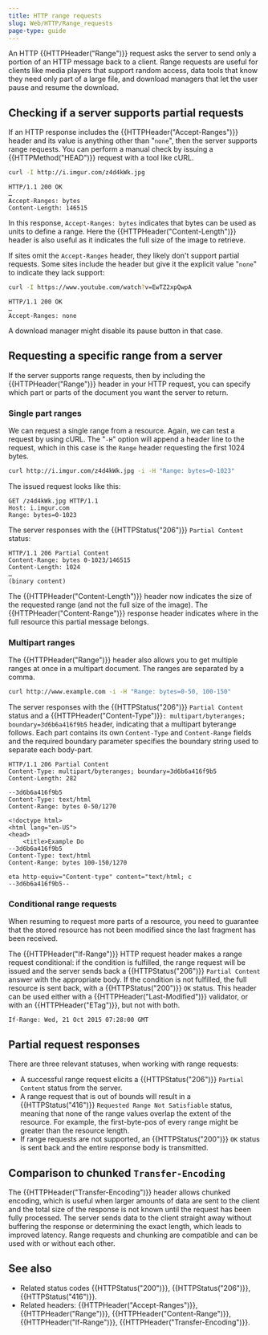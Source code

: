 ```yaml
---
title: HTTP range requests
slug: Web/HTTP/Range_requests
page-type: guide
---
```




An HTTP {{HTTPHeader("Range")}} request asks the server to send only a portion of an HTTP message back to a client. Range requests are useful for clients like media players that support random access, data tools that know they need only part of a large file, and download managers that let the user pause and resume the download.

## Checking if a server supports partial requests

If an HTTP response includes the {{HTTPHeader("Accept-Ranges")}} header and its value is anything other than "`none`", then the server supports range requests. You can perform a manual check by issuing a {{HTTPMethod("HEAD")}} request with a tool like cURL.

```bash
curl -I http://i.imgur.com/z4d4kWk.jpg
```

```http
HTTP/1.1 200 OK
…
Accept-Ranges: bytes
Content-Length: 146515
```

In this response, `Accept-Ranges: bytes` indicates that bytes can be used as units to define a range. Here the {{HTTPHeader("Content-Length")}} header is also useful as it indicates the full size of the image to retrieve.

If sites omit the `Accept-Ranges` header, they likely don't support partial requests. Some sites include the header but give it the explicit value "`none`" to indicate they lack support:

```bash
curl -I https://www.youtube.com/watch?v=EwTZ2xpQwpA
```

```http
HTTP/1.1 200 OK
…
Accept-Ranges: none
```

A download manager might disable its pause button in that case.

## Requesting a specific range from a server

If the server supports range requests, then by including the {{HTTPHeader("Range")}} header in your HTTP request, you can specify which part or parts of the document you want the server to return.

### Single part ranges

We can request a single range from a resource. Again, we can test a request by using cURL. The "`-H`" option will append a header line to the request, which in this case is the `Range` header requesting the first 1024 bytes.

```bash
curl http://i.imgur.com/z4d4kWk.jpg -i -H "Range: bytes=0-1023"
```

The issued request looks like this:

```http
GET /z4d4kWk.jpg HTTP/1.1
Host: i.imgur.com
Range: bytes=0-1023
```

The server responses with the {{HTTPStatus("206")}} `Partial Content` status:

```http
HTTP/1.1 206 Partial Content
Content-Range: bytes 0-1023/146515
Content-Length: 1024
…
(binary content)
```

The {{HTTPHeader("Content-Length")}} header now indicates the size of the requested range (and not the full size of the image). The {{HTTPHeader("Content-Range")}} response header indicates where in the full resource this partial message belongs.

### Multipart ranges

The {{HTTPHeader("Range")}} header also allows you to get multiple ranges at once in a multipart document. The ranges are separated by a comma.

```bash
curl http://www.example.com -i -H "Range: bytes=0-50, 100-150"
```

The server responses with the {{HTTPStatus("206")}} `Partial Content` status and a {{HTTPHeader("Content-Type")}}`: multipart/byteranges; boundary=3d6b6a416f9b5` header, indicating that a multipart byterange follows. Each part contains its own `Content-Type` and `Content-Range` fields and the required boundary parameter specifies the boundary string used to separate each body-part.

```http
HTTP/1.1 206 Partial Content
Content-Type: multipart/byteranges; boundary=3d6b6a416f9b5
Content-Length: 282

--3d6b6a416f9b5
Content-Type: text/html
Content-Range: bytes 0-50/1270

<!doctype html>
<html lang="en-US">
<head>
    <title>Example Do
--3d6b6a416f9b5
Content-Type: text/html
Content-Range: bytes 100-150/1270

eta http-equiv="Content-type" content="text/html; c
--3d6b6a416f9b5--
```

### Conditional range requests

When resuming to request more parts of a resource, you need to guarantee that the stored resource has not been modified since the last fragment has been received.

The {{HTTPHeader("If-Range")}} HTTP request header makes a range request conditional: if the condition is fulfilled, the range request will be issued and the server sends back a {{HTTPStatus("206")}} `Partial Content` answer with the appropriate body. If the condition is not fulfilled, the full resource is sent back, with a {{HTTPStatus("200")}} `OK` status. This header can be used either with a {{HTTPHeader("Last-Modified")}} validator, or with an {{HTTPHeader("ETag")}}, but not with both.

```http
If-Range: Wed, 21 Oct 2015 07:28:00 GMT
```

## Partial request responses

There are three relevant statuses, when working with range requests:

- A successful range request elicits a {{HTTPStatus("206")}} `Partial Content` status from the server.
- A range request that is out of bounds will result in a {{HTTPStatus("416")}} `Requested Range Not Satisfiable` status, meaning that none of the range values overlap the extent of the resource. For example, the first-byte-pos of every range might be greater than the resource length.
- If range requests are not supported, an {{HTTPStatus("200")}} `OK` status is sent back and the entire response body is transmitted.

## Comparison to chunked `Transfer-Encoding`

The {{HTTPHeader("Transfer-Encoding")}} header allows chunked encoding, which is useful when larger amounts of data are sent to the client and the total size of the response is not known until the request has been fully processed. The server sends data to the client straight away without buffering the response or determining the exact length, which leads to improved latency. Range requests and chunking are compatible and can be used with or without each other.

## See also

- Related status codes {{HTTPStatus("200")}}, {{HTTPStatus("206")}}, {{HTTPStatus("416")}}.
- Related headers: {{HTTPHeader("Accept-Ranges")}}, {{HTTPHeader("Range")}}, {{HTTPHeader("Content-Range")}}, {{HTTPHeader("If-Range")}}, {{HTTPHeader("Transfer-Encoding")}}.
